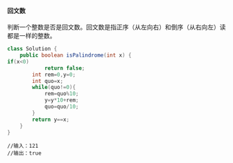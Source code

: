 #### 回文数

判断一个整数是否是回文数。回文数是指正序（从左向右）和倒序（从右向左）读都是一样的整数。

```java
class Solution {
    public boolean isPalindrome(int x) {
if(x<0)
            return false;
        int rem=0,y=0;
        int quo=x;
        while(quo!=0){
            rem=quo%10;
            y=y*10+rem;
            quo=quo/10;
        }
        return y==x;
    }
}
```

```
//输入：121
//输出：true
```

